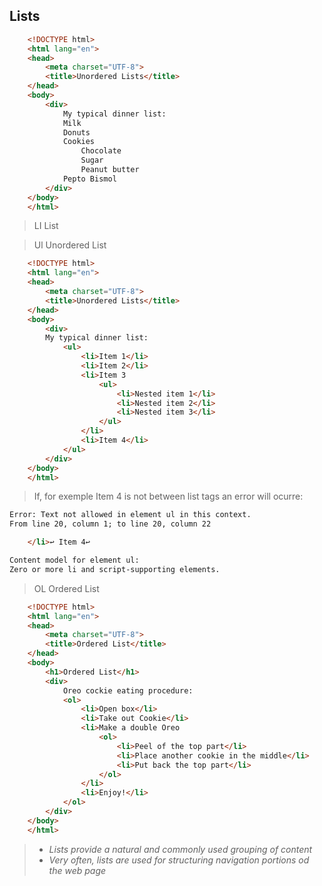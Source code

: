## Lists



```html 
    <!DOCTYPE html>
    <html lang="en">
    <head>
        <meta charset="UTF-8">
        <title>Unordered Lists</title>
    </head>
    <body>
        <div>
            My typical dinner list:
            Milk
            Donuts
            Cookies
                Chocolate
                Sugar
                Peanut butter
            Pepto Bismol
        </div>
    </body>
    </html>

```

> LI
> List

> Ul
> Unordered List

```html
    <!DOCTYPE html>
    <html lang="en">
    <head>
        <meta charset="UTF-8">
        <title>Unordered Lists</title>
    </head>
    <body>
        <div>
        My typical dinner list:
            <ul>  
                <li>Item 1</li>
                <li>Item 2</li>
                <li>Item 3
                    <ul>
                        <li>Nested item 1</li>
                        <li>Nested item 2</li>
                        <li>Nested item 3</li>
                    </ul>
                </li>
                <li>Item 4</li>
            </ul>
        </div>
    </body>
    </html>

```
> If, for exemple Item 4 is not between list tags an error will ocurre:

```html
Error: Text not allowed in element ul in this context.
From line 20, column 1; to line 20, column 22

    </li>↩ Item 4↩     

Content model for element ul:
Zero or more li and script-supporting elements.

```
> OL
> Ordered List

```html
    <!DOCTYPE html>
    <html lang="en">
    <head>
        <meta charset="UTF-8">
        <title>Ordered List</title>
    </head>
    <body>
        <h1>Ordered List</h1>
        <div>
            Oreo cockie eating procedure:
            <ol>
                <li>Open box</li>
                <li>Take out Cookie</li>
                <li>Make a double Oreo
                    <ol>
                        <li>Peel of the top part</li>
                        <li>Place another cookie in the middle</li>
                        <li>Put back the top part</li>
                    </ol>
                </li>
                <li>Enjoy!</li>
            </ol>
        </div>
    </body>
    </html>

```
> - *Lists provide a natural and commonly used grouping of content*
> - *Very often, lists are used for structuring navigation portions od the web page*